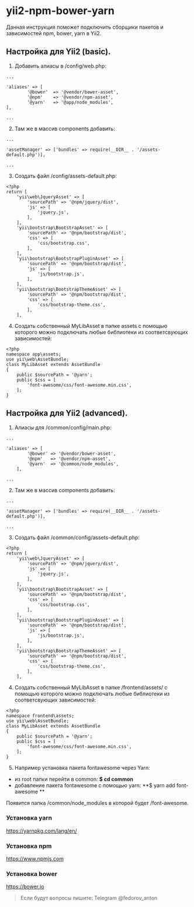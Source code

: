 # yii2-npm-bower-yarn

Данная инструкция поможет подключить сборщики пакетов и зависимостей npm, bower, yarn в Yii2.

## Настройка для Yii2 (basic). 

1. Добавить алиасы в /config/web.php:
~~~
...

'aliases' => [
        '@bower'  => '@vendor/bower-asset',
        '@npm'    => '@vendor/npm-asset',
        '@yarn'   => '@app/node_modules',
],

...
~~~

2. Там же в массив components добавить:

~~~
...

'assetManager' => ['bundles' => require(__DIR__ . '/assets-default.php')],
    
...
~~~

3. Создать файл /config/assets-default.php:

~~~
<?php
return [
    'yii\web\JqueryAsset' => [
        'sourcePath' => '@npm/jquery/dist',
        'js' => [
            'jquery.js',
        ],
    ],
    'yii\bootstrap\BootstrapAsset' => [
        'sourcePath' => '@npm/bootstrap/dist',
        'css' => [
            'css/bootstrap.css',
        ],
    ],
    'yii\bootstrap\BootstrapPluginAsset' => [
        'sourcePath' => '@npm/bootstrap/dist',
        'js' => [
            'js/bootstrap.js',
        ],
    ],
    'yii\bootstrap\BootstrapThemeAsset' => [
        'sourcePath' => '@npm/bootstrap/dist',
        'css' => [
            'css/bootstrap-theme.css',
        ],
    ],
~~~

4. Создать собственный MyLibAsset в папке assets с помощью которого можно подключать любые библиотеки из соответсвующих зависимостей:

~~~
<?php
namespace app\assets;
use yii\web\AssetBundle;
class MyLibAsset extends AssetBundle
{
    public $sourcePath = '@yarn';
    public $css = [
        'font-awesome/css/font-awesome.min.css',
    ];
}
~~~

## Настройка для Yii2 (advanced). 

1. Алиасы для /common/config/main.php:
~~~
...

'aliases' => [
        '@bower' => '@vendor/bower-asset',
        '@npm'   => '@vendor/npm-asset',
        '@yarn'  => '@common/node_modules',
    ],

...
~~~

2. Там же в массив components добавить:

~~~
...

'assetManager' => ['bundles' => require(__DIR__ . '/assets-default.php')],
    
...
~~~

3. Создать файл /common/config/assets-default.php:

~~~
<?php
return [
    'yii\web\JqueryAsset' => [
        'sourcePath' => '@npm/jquery/dist',
        'js' => [
            'jquery.js',
        ],
    ],
    'yii\bootstrap\BootstrapAsset' => [
        'sourcePath' => '@npm/bootstrap/dist',
        'css' => [
            'css/bootstrap.css',
        ],
    ],
    'yii\bootstrap\BootstrapPluginAsset' => [
        'sourcePath' => '@npm/bootstrap/dist',
        'js' => [
            'js/bootstrap.js',
        ],
    ],
    'yii\bootstrap\BootstrapThemeAsset' => [
        'sourcePath' => '@npm/bootstrap/dist',
        'css' => [
            'css/bootstrap-theme.css',
        ],
    ],
~~~

4. Создать собственный MyLibAsset в папке /frontend/assets/ с помощью которого можно подключать любые библиотеки из соответсвующих зависимостей:

~~~
<?php
namespace frontend\assets;
use yii\web\AssetBundle;
class MyLibAsset extends AssetBundle
{
    public $sourcePath = '@yarn';
    public $css = [
        'font-awesome/css/font-awesome.min.css',
    ];
}
~~~

5. Например установка пакета fontawesome через Yarn:

- из root папки перейти в common: **$ cd common**
- добавление пакета fontawesome с помощью yarn: **$ yarn add font-awesome **

Появится папка /common/node_modules в которой будет /font-awesome.


### Установка yarn

https://yarnpkg.com/lang/en/

### Установка npm

https://www.npmjs.com

### Установка bower
    
https://bower.io
    
> Если будут вопросы пишите: 
> Telegram @fedorov_anton
